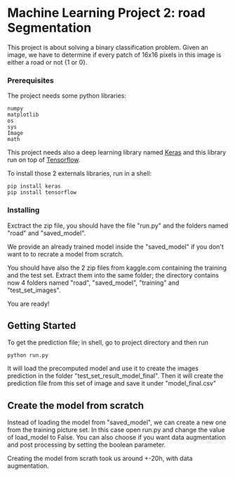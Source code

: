 # Machine Learning Project 2: road Segmentation

This project is about solving a binary classification problem. Given an image, we have to determine if every patch of 16x16 pixels in this image is either a road or not {1 or 0}.

### Prerequisites

The project needs some python libraries:
```
numpy
matplotlib
os
sys
Image
math
```

This project needs also a deep learning library named [Keras](keras.io) and this library run on top of [Tensorflow](https://www.tensorflow.org/).

To install those 2 externals libraries, run in a shell:
```
pip install keras
pip install tensorflow
```


### Installing

Exctract the zip file, you should have the file "run.py" and the folders named "road" and "saved_model". 

We provide an already trained model inside the "saved_model" if you don't want to to recrate a model from scratch.

You should have also the 2 zip files from kaggle.com containing the training and the test set.
Extract them into the same folder; the directory contains now 4 folders named "road", "saved_model", "training" and "test_set_images".

You are ready!


## Getting Started

To get the prediction file; in shell, go to project directory and then run

```
python run.py
```

It will load the precomputed model and use it to create the images prediction in the folder "test_set_result_model_final".
Then it will create the prediction file from this set of image and save it under "model_final.csv"

## Create the model from scratch

Instead of loading the model from "saved_model", we can create a new one from the training picture set.
In this case open run.py and change the value of load_model to False.
You can also choose if you want data augmentation and post processing by setting the boolean parameter.

Creating the model from scrath took us around +-20h, with data augmentation.